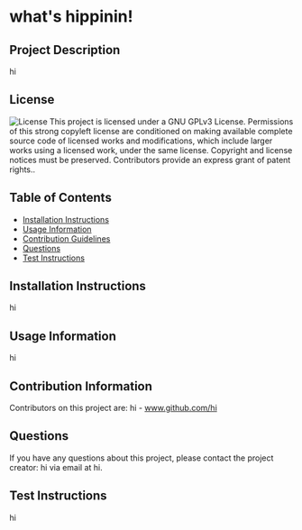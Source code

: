 # what's hippinin!

## Project Description
hi
    
## License
![License](https://img.shields.io/badge/licence-GNU%20GPLv3-blueviolet)
This project is licensed under a GNU GPLv3 License. Permissions of this strong copyleft license are conditioned on making available complete source code of licensed works and modifications, which include larger works using a licensed work, under the same license. Copyright and license notices must be preserved. Contributors provide an express grant of patent rights..

## Table of Contents
    
   - [Installation Instructions](#installation-instructions) 
   - [Usage Information](#usage-information) 
   - [Contribution Guidelines](#contribution-guidelines) 
   - [Questions](#questions) 
   - [Test Instructions](#test-instructions) 


## Installation Instructions
hi    
   
## Usage Information
hi    

## Contribution Information
Contributors on this project are:
hi - www.github.com/hi

## Questions
If you have any questions about this project, please contact the project creator: hi via email at hi.

## Test Instructions
hi